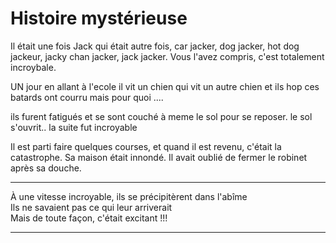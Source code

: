 
# Histoire mystérieuse

Il était une fois Jack qui était autre fois, car jacker, dog jacker, hot dog jackeur, jacky chan jacker, jack jacker. 
Vous l'avez compris, c'est totalement incroybale. 

UN jour en allant à l'ecole il vit un chien qui vit un autre chien et ils hop ces batards ont courru mais pour quoi ....

ils furent fatigués et se sont couché à meme le sol pour se reposer. le sol s'ouvrit.. la suite fut incroyable  

Il est parti faire quelques courses, et quand il est revenu, c'était la catastrophe. Sa maison était innondé. Il avait oublié de fermer le robinet après sa douche.
____
À une vitesse incroyable, ils se précipitèrent dans l'abîme   
Ils ne savaient pas ce qui leur arriverait    
Mais de toute façon, c'était excitant !!!   
____

